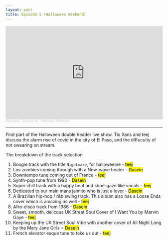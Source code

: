 ```yaml
---
layout: post
title: Episode 5 (Halloween Weekend)
---
```

<iframe width="100%" height="300" scrolling="no" frameborder="no" allow="autoplay" src="https://w.soundcloud.com/player/?url=https%3A//api.soundcloud.com/tracks/921301417&color=%23ff5500&auto_play=false&hide_related=true&show_comments=false&show_user=true&show_reposts=false&show_teaser=true&visual=true"></iframe><div style="font-size: 10px; color: #cccccc;line-break: anywhere;word-break: normal;overflow: hidden;white-space: nowrap;text-overflow: ellipsis; font-family: Interstate,Lucida Grande,Lucida Sans Unicode,Lucida Sans,Garuda,Verdana,Tahoma,sans-serif;font-weight: 100;"><a href="https://soundcloud.com/onlyjamsradio" title="OnlyJams" target="_blank" style="color: #cccccc; text-decoration: none;">OnlyJams</a> · <a href="https://soundcloud.com/onlyjamsradio/episode-5" title="Episode #5 - Halloween Weekend" target="_blank" style="color: #cccccc; text-decoration: none;">Episode #5 - Halloween Weekend</a></div>

----
First part of the Halloween double header live show. Tio Xans and teej discuss the alarm rise of covid in the city of El Paso, and the diffuculty of not swearing on stream.

The breakdown of the track selection
1. Boogie track with the title `Nightmare`, for halloweenie - <mark>teej</mark> 
2. Los zombies coming through with a New-wave heater - <mark>Dasein</mark>
3. Downtempo tune coming out of France - <mark>teej</mark>
4. Synth-pop tune from 1990 - <mark>Dasein</mark>
5. Super chill track with a happy beat and shoe-gaze like vocals - <mark>teej</mark>
6. Dedicated to our main mans jaimito who is just a lover - <mark>Dasein</mark>
7. A Brazilian hip-hop / r&b swing track. This album also has a Loose Ends cover which is amazing as well - <mark>teej</mark>
8. Afro-disco track from 1986 - <mark>Dasein</mark>
9. Sweet, smooth, delicous UK Street Soul Cover of I Want You by Marvin Gaye - <mark>teej</mark>
10. Keeping up the UK Street Soul Vibe with another cover of All Night Long by the Mary Jane Girls = <mark>Dasein</mark>
11. French elevator esque tune to take us out - <mark>teej</mark>